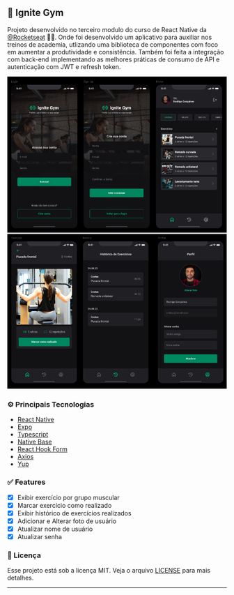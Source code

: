 ## 📱 Ignite Gym

Projeto desenvolvido no terceiro modulo do curso de React Native da [@Rocketseat](https://www.rocketseat.com.br/) 💜🚀. Onde foi desenvolvido um aplicativo para auxiliar nos treinos de academia,  utlizando uma biblioteca de componentes com foco em aumentar a produtividade e consistência. Também foi feita a integração com back-end implementando as melhores práticas de consumo de API e autenticação com JWT e refresh token.

![cover](.github/print1.png)
![cover](.github/print2.png)

### ⚙️ Principais Tecnologias

* [React Native](https://reactnative.dev/)
* [Expo](https://expo.dev/)
* [Typescript](https://www.typescriptlang.org/)
* [Native Base](https://nativebase.io/)
* [React Hook Form](https://react-hook-form.com/)
* [Axios](https://axios-http.com/docs/intro)
* [Yup](https://github.com/jquense/yup)

### ✅ Features

-   [X]  Exibir exercício por grupo muscular
-   [X]  Marcar exercício como realizado
-   [X]  Exibir histórico de exercícios realizados
-   [X]  Adicionar e Alterar foto de usuário
-   [X]  Atualizar nome de usuário
-   [X]  Atualizar senha

### 📝 Licença

Esse projeto está sob a licença MIT. Veja o arquivo [LICENSE](LICENSE) para mais detalhes.

---